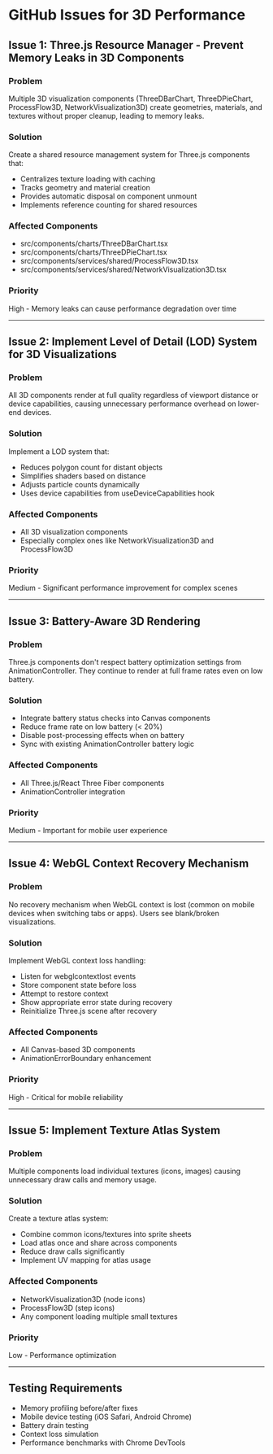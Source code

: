 # GitHub Issues for 3D Performance

## Issue 1: Three.js Resource Manager - Prevent Memory Leaks in 3D Components

### Problem
Multiple 3D visualization components (ThreeDBarChart, ThreeDPieChart, ProcessFlow3D, NetworkVisualization3D) create geometries, materials, and textures without proper cleanup, leading to memory leaks.

### Solution
Create a shared resource management system for Three.js components that:
- Centralizes texture loading with caching
- Tracks geometry and material creation
- Provides automatic disposal on component unmount
- Implements reference counting for shared resources

### Affected Components
- src/components/charts/ThreeDBarChart.tsx
- src/components/charts/ThreeDPieChart.tsx
- src/components/services/shared/ProcessFlow3D.tsx
- src/components/services/shared/NetworkVisualization3D.tsx

### Priority
High - Memory leaks can cause performance degradation over time

---

## Issue 2: Implement Level of Detail (LOD) System for 3D Visualizations

### Problem
All 3D components render at full quality regardless of viewport distance or device capabilities, causing unnecessary performance overhead on lower-end devices.

### Solution
Implement a LOD system that:
- Reduces polygon count for distant objects
- Simplifies shaders based on distance
- Adjusts particle counts dynamically
- Uses device capabilities from useDeviceCapabilities hook

### Affected Components
- All 3D visualization components
- Especially complex ones like NetworkVisualization3D and ProcessFlow3D

### Priority
Medium - Significant performance improvement for complex scenes

---

## Issue 3: Battery-Aware 3D Rendering

### Problem
Three.js components don't respect battery optimization settings from AnimationController. They continue to render at full frame rates even on low battery.

### Solution
- Integrate battery status checks into Canvas components
- Reduce frame rate on low battery (< 20%)
- Disable post-processing effects when on battery
- Sync with existing AnimationController battery logic

### Affected Components
- All Three.js/React Three Fiber components
- AnimationController integration

### Priority
Medium - Important for mobile user experience

---

## Issue 4: WebGL Context Recovery Mechanism

### Problem
No recovery mechanism when WebGL context is lost (common on mobile devices when switching tabs or apps). Users see blank/broken visualizations.

### Solution
Implement WebGL context loss handling:
- Listen for webglcontextlost events
- Store component state before loss
- Attempt to restore context
- Show appropriate error state during recovery
- Reinitialize Three.js scene after recovery

### Affected Components
- All Canvas-based 3D components
- AnimationErrorBoundary enhancement

### Priority
High - Critical for mobile reliability

---

## Issue 5: Implement Texture Atlas System

### Problem
Multiple components load individual textures (icons, images) causing unnecessary draw calls and memory usage.

### Solution
Create a texture atlas system:
- Combine common icons/textures into sprite sheets
- Load atlas once and share across components
- Reduce draw calls significantly
- Implement UV mapping for atlas usage

### Affected Components
- NetworkVisualization3D (node icons)
- ProcessFlow3D (step icons)
- Any component loading multiple small textures

### Priority
Low - Performance optimization

---

## Testing Requirements
- Memory profiling before/after fixes
- Mobile device testing (iOS Safari, Android Chrome)
- Battery drain testing
- Context loss simulation
- Performance benchmarks with Chrome DevTools